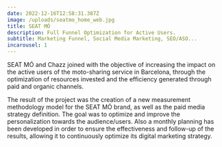 ```yaml
---
date: 2022-12-16T12:58:31.387Z
image: /uploads/seatmo_home_web.jpg
title: SEAT MÓ
description: Full Funnel Optimization for Active Users.
subtitle: Marketing Funnel, Social Media Marketing, SEO/ASO...
incarousel: 1
---
```


SEAT MÓ and Chazz joined with the objective of increasing the impact on the active users of the moto-sharing service in Barcelona, through the optimization of resources invested and the efficiency generated through paid and organic channels.

The result of the project was the creation of a new measurement methodology model for the SEAT MÓ brand, as well as the paid media strategy definition. The goal was to optimize and improve the personalization towards the audience/users. Also a monthly planning has been developed in order to ensure the effectiveness and follow-up of the results, allowing it to continuously optimize its digital marketing strategy.
